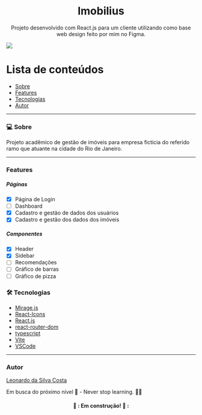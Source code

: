 <h1 align="center">Imobilius</h1>
<p align="center">Projeto desenvolvido com React.js para um cliente utilizando como base web design feito por mim no Figma.</p>
<img src="https://img.shields.io/badge/REACTJS-WORK-blue">

Lista de conteúdos
=================
<!--ts-->
   * [Sobre](#Sobre)
   * [Features](#features)
   * [Tecnologias](#tecnologias)
   * [Autor](#autor)
<!--te-->

---

### 💻 Sobre

Projeto acadêmico de gestão de imóveis para empresa fictícia do referido ramo que atuante na cidade do Rio de Janeiro.

---
### Features

<h5>Páginas</h5>

- [x] Página de Login
- [ ] Dashboard
- [x] Cadastro e gestão de dados dos usuários
- [x] Cadastro e gestão dos dados dos imóveis

<h5>Componentes</h5>

- [x] Header
- [x] Sidebar
- [ ] Recomendações
- [ ] Gráfico de barras
- [ ] Gráfico de pizza

### 🛠 Tecnologias

- [Mirage.js](https://miragejs.com/)
- [React-Icons](https://react-icons.github.io/react-icons)
- [React.js](https://pt-br.reactjs.org/)
- [react-router-dom](https://www.npmjs.com/package/react-router-dom)
- [typescript](https://www.typescriptlang.org/)
- [Vite](https://vitejs.dev/)
- [VSCode](https://code.visualstudio.com/)

---

### Autor
[Leonardo da Silva Costa](https://www.linkedin.com/in/leonardo-da-silva-costa/)

Em busca do próximo nível 🚀 - Never stop learning. 🧑‍🎓

<h4 align="center"> 
	👷 : Em construção! 👷 :
</h4>